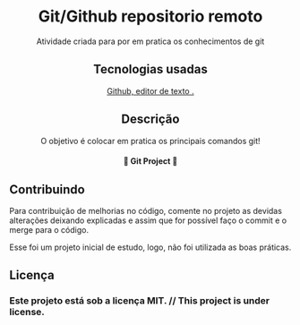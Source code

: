 <h1 align="center"> Git/Github repositorio remoto </h1>
<p align="center"> Atividade criada para por em pratica os conhecimentos de git </p>
<h2 align="center">Tecnologias usadas</h2>
<p align="center">
 <a href="#tecnologias">
  Github, editor de texto
.</a> 
</p>

<h2 align="center"> Descrição </h2>
<p align="center">
 O objetivo é colocar em pratica os principais comandos git!
</p>

<h4 align="center"> 
	🚧  Git Project 🚀 
</h4>

## Contribuindo
 
Para contribuição de melhorias no código, comente no projeto as devidas alterações deixando explicadas e assim que for possível faço o commit e o merge para o código.
 
Esse foi um projeto inicial de estudo, logo, não foi utilizada as boas práticas.
 
## Licença
 
### Este projeto está sob a licença MIT. // This project is under license.
